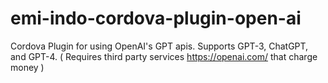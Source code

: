 # emi-indo-cordova-plugin-open-ai
 Cordova Plugin for using OpenAI's GPT apis. Supports GPT-3, ChatGPT, and GPT-4. ( Requires third party services https://openai.com/ that charge money )
